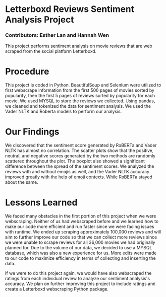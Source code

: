 # Letterboxd Reviews Sentiment Analysis Project 
### Contributors: Esther Lan and Hannah Wen
This project performs sentiment analysis on movie reviews that are web scraped from the social platform Letterboxd. 
# Procedure 
This project is coded in Python. BeautifulSoup and Selenium were utilized to first webscrape information from the first 500 pages of movies sorted by popularity, then the first 5 pages of reviews sorted by popularity for each movie.  We used MYSQL to store the reviews we collected.
Using pandas, we cleaned and tokenized the data for sentiment analysis. We used the Vader NLTK and Roberta models to perform our analysis. 
# Our Findings 
We discovered that the sentiment score generated by RoBERTa and Vader NLTK has almost no correlation. The scatter plots show that the positive, neutral, and negative scores generated by the two methods are randomly scattered throughout the plot. The boxplot also showed a significant difference between the spread of the sentiment scores. We analyzed the reviews with and without emojis as well, and the Vader NLTK accuracy improved greatly with the help of emoji contexts. While RoBERTa stayed about the same. 
# Lessons Learned 
We faced many obstacles in the first portion of this project when we were webscraping. Neither of us had webscraped before and we learned how to make our code more efficient and run faster since we were facing issues with runtime. 
We ended up scraping approximately 100,000 reviews and will aim to further improve our code so that we can collect more reviews since we were unable to scrape reviews for all 36,000 movies we had originally planned for. Due to the volume of our data, we decided to use a MYSQL database, which was also a new experience for us. 
More edits were made to our code to maximize efficiency in terms of collecting and inserting the data. 

If we were to do this project again, we would have also webscraped the ratings from each individual review to analyze our sentiment analysis's accuracy. 
We plan on further improving this project to include ratings and create a Letterboxd webscraping Python package. 
